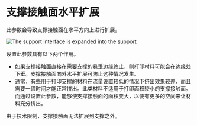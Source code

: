 支撑接触面水平扩展
====
此参数会导致支撑接触面在水平方向上进行扩展。

![The support interface is expanded into the support](../images/support_interface_offset.png)

设置此参数具有以下两个作用。
* 如果支撑接触面直接在需要支撑的悬垂边缘终止，则打印材料可能会在边缘处下垂。支撑接触面向外水平扩展可防止这种情况发生。
* 通常，有些用于打印支撑的材料在流量设置较低的情况下挤出效果较差，而且需要一段时间才能正常挤出。此类材料不适用于打印面积较小的支撑接触面。而通过设置此参数，能够使支撑接触面的面积变大，以便有更多的空间来让材料充分挤出。

由于技术限制，支撑接触面无法扩展到支撑之外。